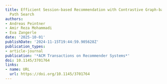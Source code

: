 ```yaml
---
title: Efficient Session-based Recommendation with Contrastive Graph-based Shortest
  Path Search
authors:
- Andreas Peintner
- Amir Reza Mohammadi
- Eva Zangerle
date: '2025-10-01'
publishDate: '2024-11-15T19:44:59.905628Z'
publication_types:
- article-journal
publication: '*ACM Transactions on Recommender Systems*'
doi: 10.1145/3701764
links:
- name: URL
  url: https://doi.org/10.1145/3701764
---
```

